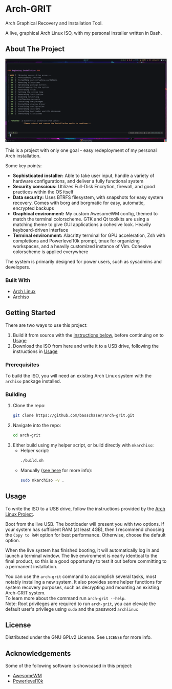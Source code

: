<!-- Project Title -->
# Arch-GRIT

Arch Graphical Recovery and Installation Tool.

A live, graphical Arch Linux ISO, with my personal installer written in Bash.



<!-- About the project -->
## About The Project

![Project Screenshot](images/screenshot.png)

This is a project with only one goal - easy redeployment of my personal Arch installation.<br>

Some key points:
* **Sophisticated installer:** Able to take user input, handle a variety of hardware configurations, and deliver a fully functional system
* **Security conscious:** Utilizes Full-Disk Encrytion, firewall, and good practices within the OS itself
* **Data security:** Uses BTRFS filesystem, with snapshots for easy system recovery. Comes with borg and borgmatic for easy, automatic, encrypted backups
* **Graphical environment:** My custom AwesomeWM config, themed to match the terminal colorscheme. GTK and Qt toolkits are using a matching theme to give GUI applications a cohesive look. Heavily keyboard-driven interface
* **Terminal environment:** Alacritty terminal for GPU acceleration, Zsh with completions and Powerlevel10k prompt, tmux for organizing workspaces, and a heavily customized instance of Vim. Cohesive colorscheme is applied everywhere

The system is primarily designed for power users, such as sysadmins and developers.

### Built With

* [Arch Linux](https://archlinux.org)
* [Archiso](https://github.com/archlinux/archiso)



<!-- Getting Started -->
## Getting Started

There are two ways to use this project:
1. Build it from source with the [instructions below](#prerequisites), before continuing on to [Usage](#usage)
2. Download the ISO from here and write it to a USB drive, following the instructions in [Usage](#usage)

### Prerequisites

To build the ISO, you will need an existing Arch Linux system with the `archiso` package installed.

### Building

1. Clone the repo:
   ```sh
   git clone https://github.com/basschaser/arch-grit.git
   ```
2. Navigate into the repo:
   ```sh
   cd arch-grit
   ```
3. Either build using my helper script, or build directly with `mkarchiso`:
   * Helper script:
     ```sh
     ./build.sh
     ```
   * Manually ([see here](https://wiki.archlinux.org/title/archiso#Build_the_ISO) for more info):
     ```sh
     sudo mkarchiso -v .
     ```



<!-- Usage Examples -->
## Usage

To write the ISO to a USB drive, follow the instructions provided by the [Arch Linux Project](https://wiki.archlinux.org/title/USB_flash_installation_medium).

Boot from the live USB. The bootloader will present you with two options. If your system has sufficient RAM (at least 4GB), then I recommend choosing the `Copy to RAM` option for best performance. Otherwise, choose the default option.

When the live system has finished booting, it will automatically log in and launch a terminal window. The live environment is nearly identical to the final product, so this is a good opportunity to test it out before committing to a permanent installation.<br>

You can use the `arch-grit` command to accomplish several tasks, most notably installing a new system. It also provides some helper functions for system recovery purposes, such as decrypting and mounting an existing Arch-GRIT system.<br>
To learn more about the command run `arch-grit --help`.<br>
Note: Root privileges are required to run `arch-grit`, you can elevate the default user's privilege using `sudo` and the password `archlinux`



<!-- License -->
## License

Distributed under the GNU GPLv2 License. See `LICENSE` for more info.



<!-- Acknowledgements -->
## Acknowledgements

Some of the following software is showcased in this project:
* [AwesomeWM](https://github.com/awesomeWM/awesome)
* [Powerlevel10k](https://github.com/romkatv/powerlevel10k)
